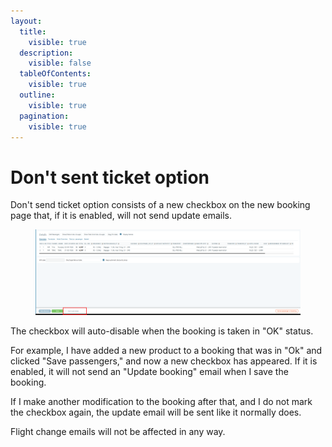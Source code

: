 ```yaml
---
layout:
  title:
    visible: true
  description:
    visible: false
  tableOfContents:
    visible: true
  outline:
    visible: true
  pagination:
    visible: true
---
```


# Don't sent ticket option

Don't send ticket option consists of a new checkbox on the new booking page that, if it is enabled, will not send update emails.&#x20;

<figure><img src="../../.gitbook/assets/image (2) (1) (1) (1) (1) (1) (1) (1) (1) (1) (1) (1) (1) (1) (1) (1) (1) (1) (1) (1) (1) (1) (1) (1) (1) (1) (1) (1) (1) (1) (1) (1) (1).png" alt=""><figcaption></figcaption></figure>

The checkbox will auto-disable when the booking is taken in "OK" status.&#x20;

For example, I have added a new product to a booking that was in "Ok" and clicked "Save passengers," and now a new checkbox has appeared. If it is enabled, it will not send an "Update booking" email when I save the booking.&#x20;

If I make another modification to the booking after that, and I do not mark the checkbox again, the update email will be sent like it normally does.&#x20;

Flight change emails will not be affected in any way.
